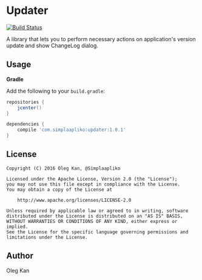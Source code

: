 # Updater
[![Build Status](https://travis-ci.org/simplaapliko/Updater.svg)](https://travis-ci.org/simplaapliko/Updater)

A library that lets you to perform necessary actions on application's version update and show ChangeLog dialog.

## Usage

**Gradle**

Add the following to your `build.gradle`:
```gradle
repositories {
    jcenter()
}

dependencies {
    compile 'com.simplaapliko:updater:1.0.1'
}
```

## License

    Copyright (C) 2016 Oleg Kan, @Simplaapliko
    
    Licensed under the Apache License, Version 2.0 (the "License");
    you may not use this file except in compliance with the License.
    You may obtain a copy of the License at 
    
        http://www.apache.org/licenses/LICENSE-2.0
    
    Unless required by applicable law or agreed to in writing, software 
    distributed under the License is distributed on an "AS IS" BASIS,
    WITHOUT WARRANTIES OR CONDITIONS OF ANY KIND, either express or implied.
    See the License for the specific language governing permissions and 
    limitations under the License.

## Author

Oleg Kan
